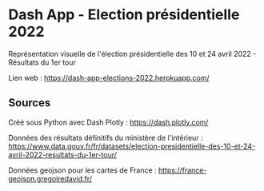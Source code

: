 # Dash App - Election présidentielle 2022

Représentation visuelle de l'élection présidentielle des 10 et 24 avril 2022 - Résultats du 1er tour

Lien web : https://dash-app-elections-2022.herokuapp.com/

## Sources

Créé sous Python avec Dash Plotly : https://dash.plotly.com/

Données des résultats définitifs du ministère de l'intérieur : https://www.data.gouv.fr/fr/datasets/election-presidentielle-des-10-et-24-avril-2022-resultats-du-1er-tour/

Données geojson pour les cartes de France : https://france-geojson.gregoiredavid.fr/
